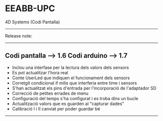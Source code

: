 # EEABB-UPC


4D Systems (Codi Pantalla)
____________________________________________________________________________________________________________________________________

Release note:

-------------
Codi pantalla --> 1.6 
Codi arduino  --> 1.7
------------
- Inclou una interfase per la lectura dels valors dels sensors
- Es pot actualitzar l'hora real
- Conte UserLed que indiquen el funcionament dels sensors
- Corretgit condicional if milis que interferia entre time i sensors
- S'han actualitzat els pins d'entrada per l'incorporació de l'adaptador SD
- Correcció de petites errades de menu
- Configuració del temps s'ha configurat i es troba dins un bucle
- Actualització valors que es guarden al "capturar dades"
- Calibració I i II canviat per poder guardar bé
____________________________________________________________________________________________________________________________________


